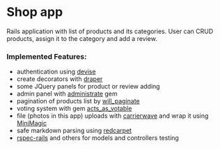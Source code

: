 # Shop app

Rails application with list of products and its categories. User can CRUD products, assign it to the category and add a review.

### Implemented Features:
* authentication using [devise](https://github.com/plataformatec/devise)
* create decorators with [draper](https://github.com/drapergem/draper)
* some JQuery panels for product or review adding
* admin panel with [administrate](https://github.com/thoughtbot/administrate) gem
* pagination of products list by [will_paginate](https://github.com/mislav/will_paginate)
* voting system with gem [acts_as_votable](https://github.com/ryanto/acts_as_votable)
* file (photos in this app) uploads with [carrierwave](https://github.com/carrierwaveuploader/carrierwave) and wrap it using [MiniMagic](https://github.com/minimagick/minimagick)
* safe markdown parsing using [redcarpet](https://github.com/vmg/redcarpet)
* [rspec-rails](https://github.com/rspec/rspec-rails) and others for models and controllers testing 